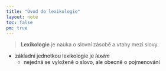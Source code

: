 ```yaml
---
title: "Úvod do lexikologie"
layout: note
toc: false
pm: true
---
```

> **Lexikologie** je nauka o slovní zásobě a vtahy mezi slovy.
- základní jednotkou lexikologie je _lexém_
    - nejedná se vyloženě o slovo, ale obecně o pojmenování